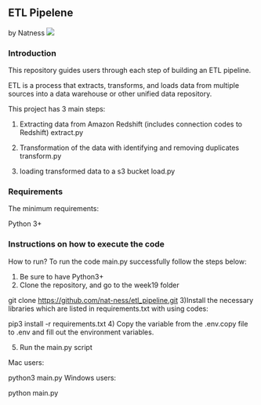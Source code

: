 ##  ETL Pipelene
by Natness
<img src="C:\Users\Admin\Desktop\Bootcamp\W19\screenshot.png"/>
### Introduction

This repository guides users through each step of building an ETL pipeline.

ETL is a process that extracts, transforms, and loads data from multiple sources into a data warehouse or other unified data repository.

This project has 3 main steps:

1) Extracting data from Amazon Redshift (includes connection codes to Redshift) extract.py

2) Transformation of the data with identifying and removing duplicates transform.py

3) loading transformed data to a s3 bucket load.py

### Requirements
The minimum requirements:

Python 3+


### Instructions on how to execute the code

How to run?
To run the code main.py successfully follow the steps below: 
1) Be sure to have Python3+ 
2) Clone the repository, and go to the week19 folder

git clone https://github.com/nat-ness/etl_pipeline.git
3)Install the necessary libraries which are listed in requirements.txt with using codes:

pip3 install -r requirements.txt
4) Copy the variable from the .env.copy file to .env and fill out the environment variables.

5) Run the main.py script

Mac users:

python3 main.py
Windows users:

python main.py